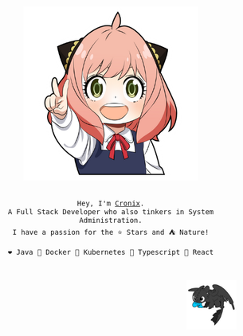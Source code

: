<p align="center">
  <br>
  <br>
  <br>
  <img src="https://github.com/CronixZero/CronixZero/blob/main/assets/anya.png" width="350" />
  <br>
  <br>
  <br>
  <samp>
    Hey, I'm <a href="https://github.com/CronixZero">Cronix</a>.
    <br>A Full Stack Developer who also tinkers in System Administration.
    <br>I have a passion for the <kbd>⭐ Stars</kbd> and <kbd>⛺ Nature</kbd>!
    <br>
    <br><kbd>❤️ Java</kbd>
        <kbd>🐳 Docker</kbd>
        <kbd>🪼 Kubernetes</kbd>
        <kbd>📖 Typescript</kbd>
        <kbd>🦥 React</kbd>
  </samp>
  <br>
  <br>
  <br>
</p>
<p align="right">
  <img src="https://github.com/CronixZero/CronixZero/blob/main/assets/toothless.png" width="100" />
</p>